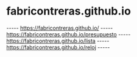 # fabricontreras.github.io
----- https://fabricontreras.github.io/ -----
https://fabricontreras.github.io/presupuesto -----
https://fabricontreras.github.io/lista -----
https://fabricontreras.github.io/reloj -----
